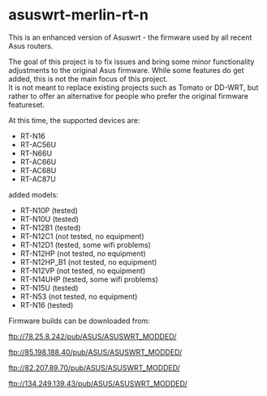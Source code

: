 asuswrt-merlin-rt-n
===================

This is an enhanced version of Asuswrt - the firmware used by all recent Asus routers. 

The goal of this project is to fix issues and bring some minor functionality adjustments to the 
original Asus firmware.  While some features do get added, this is not the main focus of this project.  
It is not meant to replace existing projects such as Tomato or DD-WRT, but rather to offer an alternative 
for people who prefer the original firmware featureset.

At this time, the supported devices are:

- RT-N16
- RT-AC56U
- RT-N66U
- RT-AC66U
- RT-AC68U
- RT-AC87U
 
added models:

- RT-N10P (tested)
- RT-N10U (tested)
- RT-N12B1 (tested)
- RT-N12C1 (not tested, no equipment)
- RT-N12D1 (tested, some wifi problems)
- RT-N12HP (not tested, no equipment)
- RT-N12HP_B1 (not tested, no equipment)
- RT-N12VP (not tested, no equipment)
- RT-N14UHP (tested, some wifi problems)
- RT-N15U (tested)
- RT-N53 (not tested, no equipment)
- RT-N16 (tested)

Firmware builds can be downloaded from:

ftp://78.25.8.242/pub/ASUS/ASUSWRT_MODDED/

ftp://85.198.188.40/pub/ASUS/ASUSWRT_MODDED/

ftp://82.207.89.70/pub/ASUS/ASUSWRT_MODDED/

ftp://134.249.139.43/pub/ASUS/ASUSWRT_MODDED/

